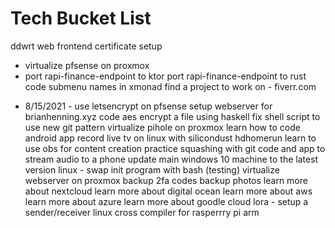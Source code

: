 # Tech Bucket List
ddwrt web frontend certificate setup
* virtualize pfsense on proxmox
* port rapi-finance-endpoint to ktor
port rapi-finance-endpoint to rust
code submenu names in xmonad
find a project to work on - fiverr.com
- 8/15/2021 - use letsencrypt on pfsense
setup webserver for brianhenning.xyz
code aes encrypt a file using haskell
fix shell script to use new git pattern
virtualize pihole on proxmox
learn how to code android app
record live tv on linux with silicondust hdhomerun
learn to use obs for content creation
practice squashing with git
code and app to stream audio to a phone
update main windows 10 machine to the latest version
linux - swap init program with bash (testing)
virtualize webserver on proxmox
backup 2fa codes
backup photos
learn more about nextcloud
learn more about digital ocean
learn more about aws
learn more about azure
learn more about goodle cloud
lora - setup a sender/receiver
linux cross compiler for rasperrry pi arm
